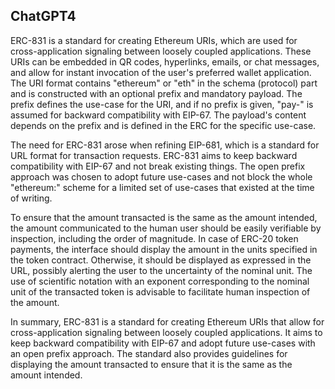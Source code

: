 ## ChatGPT4

ERC-831 is a standard for creating Ethereum URIs, which are used for cross-application signaling between loosely coupled applications. These URIs can be embedded in QR codes, hyperlinks, emails, or chat messages, and allow for instant invocation of the user's preferred wallet application. The URI format contains "ethereum" or "eth" in the schema (protocol) part and is constructed with an optional prefix and mandatory payload. The prefix defines the use-case for the URI, and if no prefix is given, "pay-" is assumed for backward compatibility with EIP-67. The payload's content depends on the prefix and is defined in the ERC for the specific use-case. 

The need for ERC-831 arose when refining EIP-681, which is a standard for URL format for transaction requests. ERC-831 aims to keep backward compatibility with EIP-67 and not break existing things. The open prefix approach was chosen to adopt future use-cases and not block the whole "ethereum:" scheme for a limited set of use-cases that existed at the time of writing. 

To ensure that the amount transacted is the same as the amount intended, the amount communicated to the human user should be easily verifiable by inspection, including the order of magnitude. In case of ERC-20 token payments, the interface should display the amount in the units specified in the token contract. Otherwise, it should be displayed as expressed in the URL, possibly alerting the user to the uncertainty of the nominal unit. The use of scientific notation with an exponent corresponding to the nominal unit of the transacted token is advisable to facilitate human inspection of the amount. 

In summary, ERC-831 is a standard for creating Ethereum URIs that allow for cross-application signaling between loosely coupled applications. It aims to keep backward compatibility with EIP-67 and adopt future use-cases with an open prefix approach. The standard also provides guidelines for displaying the amount transacted to ensure that it is the same as the amount intended.
